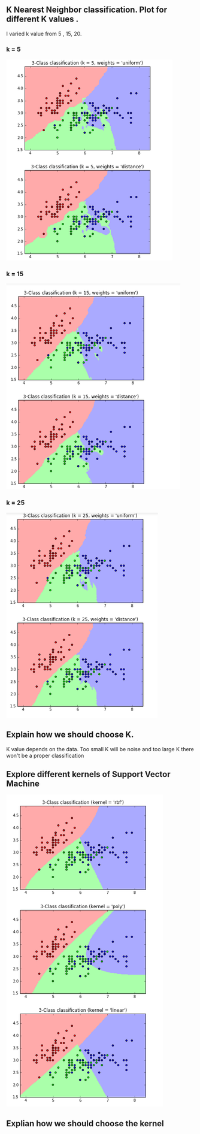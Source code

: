 ## K Nearest Neighbor classification. Plot for different K values .

I varied k value from 5 , 15,  20.

### k = 5
![alt text](snarasi5_knn_5.png)

### k = 15
![alt text](snarasi5_knn_15.png)

### k = 25
![alt text](snarasi5_knn_25.png)

## Explain how we should choose K.
K value depends on the data. Too small K will be noise and too large K there won't be a proper classification


## Explore different kernels of Support Vector Machine
![alt text](snarasi5_svm.png)

## Explian how we should choose the kernel

